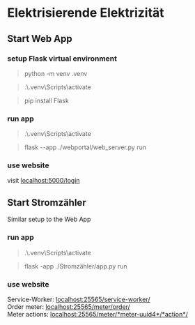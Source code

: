 # Elektrisierende Elektrizität


## Start Web App

### setup Flask virtual environment
> python -m venv .venv

> .\\.venv\Scripts\activate

> pip install Flask


### run app
> .\\.venv\Scripts\activate

> flask --app ./webportal/web_server.py run

### use website

visit [localhost:5000/login]

## Start Stromzähler
Similar setup to the Web App


### run app
> .\\.venv\Scripts\activate

> flask -app ./Stromzähler/app.py run
 
### use website
Service-Worker: [localhost:25565/service-worker/]   
Order meter: [localhost:25565/meter/order/]   
Meter actions: [localhost:25565/meter/\*meter-uuid4\*/\*action\*/]



[localhost:5000/login]:<http://localhost:5000/login>
[localhost:25565/service-worker/]:<http://localhost:25565/service-worker/>
[localhost:25565/meter/order/]:<http://localhost:25565/meter/order/>
[localhost:25565/meter/\*meter-uuid4\*/\*action\*/]:http://localhost:25565/meter/<meter-uuid>/<action>/
